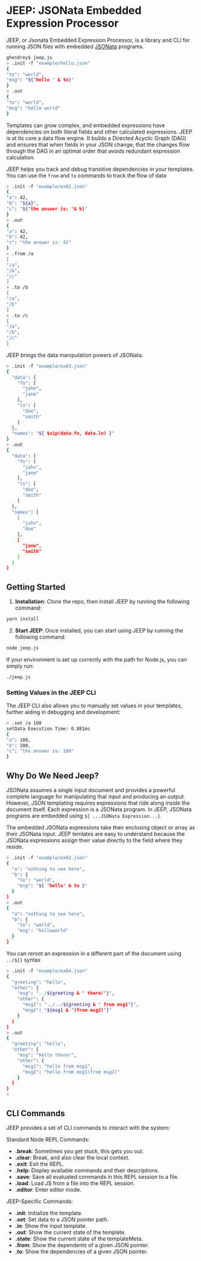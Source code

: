 # JEEP: JSONata Embedded Expression Processor

JEEP, or Jsonata Embedded Expression Processor, is a library and CLI for running JSON files with embedded
[JSONata](http://docs.jsonata.org/) programs.
```bash
ghendrey$ jeep.js
> .init -f "example/hello.json"
{
"to": "world",
"msg": "${'hello ' & to}"
}
> .out
{
"to": "world",
"msg": "hello world"
}
````
Templates can grow complex, and embedded expressions have dependencies on both literal fields and other calculated 
expressions. JEEP is at its core a data flow engine. It builds a Directed Acyclic Graph (DAG) and ensures that when 
fields in your JSON change, that the changes flow through the DAG in an optimal order that avoids redundant expression 
calculation.

JEEP helps you track and debug transitive dependencies in your templates. You can use the
``from`` and ``to`` commands to track the flow of data

```bash
> .init -f "example/ex01.json"
{
"a": 42,
"b": "${a}",
"c": "${'the answer is: '& b}"
}
> .out
{
"a": 42,
"b": 42,
"c": "the answer is: 42"
}
> .from /a
[
"/a",
"/b",
"/c"
]
> .to /b
[
"/a",
"/b"
]
> .to /c
[
"/a",
"/b",
"/c"
]
```

JEEP brings the data manipulation powers of JSONata:
```bash
> .init -f "example/ex03.json"
{
  "data": {
    "fn": [
      "john",
      "jane"
    ],
    "ln": [
      "doe",
      "smith"
    ]
  },
  "names": "${ $zip(data.fn, data.ln) }"
}
> .out
{
  "data": {
    "fn": [
      "john",
      "jane"
    ],
    "ln": [
      "doe",
      "smith"
    ]
  },
  "names": [
    [
      "john",
      "doe"
    ],
    [
      "jane",
      "smith"
    ]
  ]
}
```

## Getting Started

1. **Installation**: Clone the repo, then install JEEP by running the following command:

```bash
yarn install
````

2. **Start JEEP**: Once installed, you can start using JEEP by running the following command:

```bash
node jeep.js
````

If your environment is set up correctly with the path for Node.js, you can simply run:

```bash
./jeep.js
````



### Setting Values in the JEEP CLI

The JEEP CLI also allows you to manually set values in your templates, further aiding in debugging and development:

```bash
> .set /a 100
setData Execution Time: 0.881ms
{
"a": 100,
"b": 100,
"c": "the answer is: 100"
}
````

## Why Do We Need Jeep?

JSONata assumes a single input document and provides a powerful complete language for manipulating that input and producing an output. However, JSON templating requires expressions that ride along inside the document itself. Each expression is a JSONata program. In JEEP, JSONata programs are embedded using `${ ...JSONata Expression...}`.

The embedded JSONata expressions take their enclosing object or array as their JSONata input. JEEP temlates are easy to understand because the JSONata expressions assign their value directly to the field where they reside.

```bash
> .init -f "example/ex02.json"
{
  "a": "nothing to see here",
  "b": {
    "to": "world",
    "msg": "${ 'hello' & to }"
  }
}
> .out
{
  "a": "nothing to see here",
  "b": {
    "to": "world",
    "msg": "helloworld"
  }
}
```
You can reroot an expression in a different part of the document using `../${}` syntax
```bash
> .init -f "example/ex04.json"
{
  "greeting": "hello",
  "other": {
    "msg": "../${greeting & ' there!'}",
    "other": {
      "msg1": "../../${greeting & ' from msg1'}",
      "msg2": "${msg1 & '(from msg2)'}"
    }
  }
}
> .out
{
  "greeting": "hello",
  "other": {
    "msg": "hello there!",
    "other": {
      "msg1": "hello from msg1",
      "msg2": "hello from msg1(from msg2)"
    }
  }
}
> 

```

## CLI Commands

JEEP provides a set of CLI commands to interact with the system:

Standard Node REPL Commands:
- **.break**: Sometimes you get stuck, this gets you out.
- **.clear**: Break, and also clear the local context.
- **.exit**: Exit the REPL.
- **.help**: Display available commands and their descriptions.
- **.save**: Save all evaluated commands in this REPL session to a file.
- **.load**: Load JS from a file into the REPL session.
- **.editor**: Enter editor mode.

JEEP-Specific Commands:
- **.init**: Initialize the template.
- **.set**: Set data to a JSON pointer path.
- **.in**: Show the input template.
- **.out**: Show the current state of the template.
- **.state**: Show the current state of the templateMeta.
- **.from**: Show the dependents of a given JSON pointer.
- **.to**: Show the dependencies of a given JSON pointer.
```
